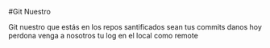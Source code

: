 #Git Nuestro

Git nuestro que estás en los repos
santificados sean tus commits
danos hoy
perdona
venga a nosotros tu log
en el local como remote
